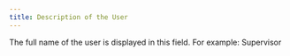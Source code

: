 ```yaml
---
title: Description of the User
---
```



The full name of the user is displayed in this field. For example: Supervisor
